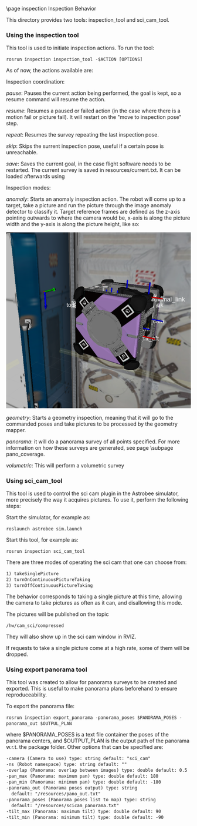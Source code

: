 \page inspection Inspection Behavior

This directory provides two tools: inspection_tool and sci_cam_tool.

### Using the inspection tool


This tool is used to initiate inspection actions. To run the tool:
	
	rosrun inspection inspection_tool -$ACTION [OPTIONS]

As of now, the actions available are:

Inspection coordination:

*pause*: Pauses the current action being performed, the goal is kept, so a resume command will resume the action.

*resume*: Resumes a paused or failed action (in the case where there is a motion fail or picture fail). It will restart on the "move to inspection pose" step. 

*repeat*: Resumes the survey repeating the last inspection pose.

*skip*: Skips the surrent inspection pose, useful if a certain pose is unreachable.


*save*: Saves the current goal, in the case flight software needs to be restarted. The current survey is saved in resources/current.txt. It can be loaded afterwards using 


Inspection modes:


*anomaly*: Starts an anomaly inspection action. The robot will come up to a target, take a picture and run the picture through the image anomaly detector to classify it. Target reference frames are defined as the z-axis pointing outwards to where the camera would be, x-axis is along the picture width and the y-axis is along the picture height, like so:

![Target reference frame](/doc/images/ref_frame_anomaly.png)


*geometry*: Starts a geometry inspection, meaning that it will go to the commanded poses and take pictures to be processed by the geometry mapper.

*panorama*: it will do a panorama survey of all points specified. For more information on how these surveys are generated, see page \subpage pano_coverage.

*volumetric*: This will perform a volumetric survey

### Using sci_cam_tool

This tool is used to control the sci cam plugin in the Astrobee simulator, more precisely the way it acquires pictures. To use it, perform the following steps:

Start the simulator, for example as:

    roslaunch astrobee sim.launch

Start this tool, for example as:

	rosrun inspection sci_cam_tool

There are three modes of operating the sci cam that one can choose from:

	1) takeSinglePicture
	2) turnOnContinuousPictureTaking
	3) turnOffContinuousPictureTaking

The behavior corresponds to taking a single picture at this time, allowing the camera to take pictures as often as it can, and disallowing this mode.

The pictures will be published on the topic

	/hw/cam_sci/compressed

They will also show up in the sci cam window in RVIZ.

If requests to take a single picture come at a high rate, some of them will be dropped.

### Using export panorama tool

This tool was created to allow for panorama surveys to be created and exported. This is useful to make panorama plans beforehand to ensure reproduceability.

To export the panorama file:

	rosrun inspection export_panorama -panorama_poses $PANORAMA_POSES -panorama_out $OUTPUL_PLAN

where $PANORAMA_POSES is a text file container the poses of the panorama centers, and $OUTPUT_PLAN is the output path of the panorama w.r.t. the package folder.
Other options that can be specified are:

    -camera (Camera to use) type: string default: "sci_cam"
    -ns (Robot namespace) type: string default: ""
    -overlap (Panorama: overlap between images) type: double default: 0.5
    -pan_max (Panorama: maximum pan) type: double default: 180
    -pan_min (Panorama: minimum pan) type: double default: -180
    -panorama_out (Panorama poses output) type: string
      default: "/resources/pano_out.txt"
    -panorama_poses (Panorama poses list to map) type: string
      default: "/resources/scicam_panorama.txt"
    -tilt_max (Panorama: maximum tilt) type: double default: 90
    -tilt_min (Panorama: minimum tilt) type: double default: -90
